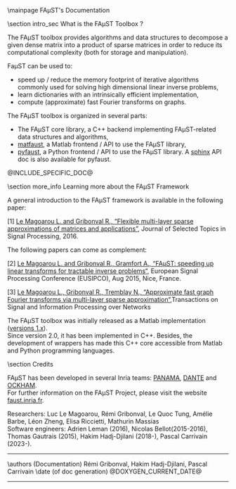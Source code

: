 \mainpage FAµST's Documentation

\section intro_sec What is the FAµST Toolbox ?

The FAµST toolbox provides algorithms and data structures to decompose a given dense matrix into a product of sparse matrices in order to reduce its computational complexity (both for storage and manipulation).

FaµST can be used to:

- speed up / reduce the memory footprint of iterative algorithms commonly used for solving high dimensional linear inverse problems,
- learn dictionaries with an intrinsically efficient implementation,
- compute (approximate) fast Fourier transforms on graphs.

The FAµST toolbox is organized in several parts:

- The FAµST core library, a C++ backend implementing FAµST-related data structures and algorithms,
- [matfaust](./namespacematfaust.html), a Matlab frontend / API to use the FAµST library,
- [pyfaust](./namespacepyfaust.html), a Python frontend / API to use the FAµST library. A [sphinx](./sphinx/index.html) API doc is also available for pyfaust.


@INCLUDE_SPECIFIC_DOC@

\section more_info Learning more about the FAµST Framework

A general introduction to the FAµST framework is available in the following paper:

[1] [Le Magoarou L. and Gribonval R., “Flexible multi-layer sparse approximations of matrices and applications”](https://hal.archives-ouvertes.fr/hal-01167948), Journal of Selected Topics in Signal Processing, 2016.

The following papers can come as complement:

[2] [Le Magoarou L. and Gribonval R., Gramfort A., “FAµST: speeding up linear transforms for tractable inverse problems“](https://hal.archives-ouvertes.fr/hal-01156478v1), European Signal Processing Conference (EUSIPCO), Aug 2015, Nice, France.

[3] [Le Magoarou L., Gribonval R., Tremblay N., “Approximate fast graph Fourier transforms via multi-layer sparse approximation“](https://hal.inria.fr/hal-01416110),Transactions on Signal and Information Processing over Networks

The FAµST toolbox was initially released as a Matlab implementation ([versions 1.x](http://faust.inria.fr/download/faust-1-x/)).
<br/>Since version 2.0, it has been implemented in C++. Besides, the development of wrappers has made this C++ core accessible from Matlab and Python programming languages.


\section Credits

FAµST has been developed in several Inria teams: [PANAMA](https://team.inria.fr/panama/), [DANTE](https://team.inria.fr/dante/) and [OCKHAM](https://team.inria.fr/ockham). <br>
For further information on the FAµST Project, please visit the website [faust.inria.fr](https://faust.inria.fr). <br>

Researchers: Luc Le Magoarou, Rémi Gribonval, Le Quoc Tung, Amélie Barbe, Léon Zheng, Elisa Riccietti, Mathurin Massias  
Software engineers: Adrien Leman (2016), Nicolas Bellot(2015-2016), Thomas Gautrais (2015), Hakim Hadj-Djilani (2018-), Pascal Carrivain (2023-).


<HR>
\authors  (Documentation) Rémi Gribonval, Hakim Hadj-Djilani, Pascal Carrivain
\date (of doc generation) @DOXYGEN_CURRENT_DATE@

<HR>

